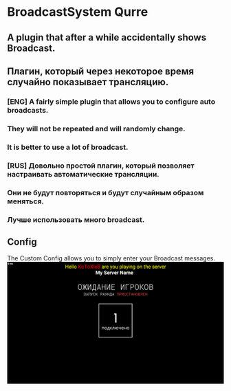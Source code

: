 # BroadcastSystem Qurre
## A plugin that after a while accidentally shows Broadcast.
## Плагин, который через некоторое время случайно показывает трансляцию.
### [ENG] A fairly simple plugin that allows you to configure auto broadcasts.
### They will not be repeated and will randomly change.
### It is better to use a lot of broadcast.

### [RUS] Довольно простой плагин, который позволяет настраивать автоматические трансляции.
### Они не будут повторяться и будут случайным образом меняться.
### Лучше использовать много broadcast.

## Config
The Custom Config allows you to simply enter your Broadcast messages.
![](https://github.com/KoT0XleB/BroadcastSystem/blob/main/SCPSL_pbJnm9BJFT.png?raw=true)
